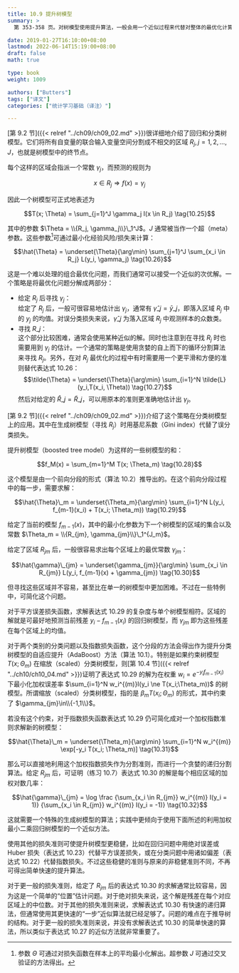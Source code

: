 ```yaml
---
title: 10.9 提升树模型
summary: >
  第 353-358 页。对树模型使用提升算法，一般会用一个近似过程来代替对整体的最优化计算。这个过程可分为两部分，给定分割区域后确定区域上的拟合值通常比较容易，寻找最优分割区域通常比较困难。

date: 2019-01-27T16:10:00+08:00
lastmod: 2022-06-14T15:19:00+08:00
draft: false
math: true

type: book
weight: 1009

authors: ["Butters"]
tags: ["译文"]
categories: ["统计学习基础（译注）"]

---
```


[第 9.2 节]({{< relref "../ch09/ch09_02.md" >}})很详细地介绍了回归和分类树模型。它们将所有自变量的联合输入变量空间分割成不相交的区域 $R_j,j=1,2,\dots,J$，也就是树模型中的终节点。

每个这样的区域会指派一个常数 $\gamma_j$，而预测的规则为

$$x \in R_j \Rightarrow f(x) = \gamma_j$$

因此一个树模型可正式地表述为

$$T(x; \Theta) = \sum_{j=1}^J \gamma_j I(x \in R_j) \tag{10.25}$$

其中的参数 $\Theta = \\{R_j, \gamma_j\\}\_1^J$。$J$ 通常被当作一个超（meta）参数。这些参数[^1]可通过最小化经验风险/损失来计算：

$$\hat{\Theta} = \underset{\Theta}{\arg\min}
\sum_{j=1}^J \sum_{x_i \in R_j} L(y_i, \gamma_j) \tag{10.26}$$

这是一个难以处理的组合最优化问题，而我们通常可以接受一个近似的次优解。一个策略是将最优化问题分解成两部分：

* 给定 $R_j$ 后寻找 $\gamma_j$：  
  给定了 $R_j$ 后，一般可很容易地估计出 $\gamma_j$，通常有 $\hat{\gamma}\_j = \bar{y}\_j$，即落入区域 $R_j$ 中的 $y_j$ 的均值。对误分类损失来说，$\hat{\gamma}\_j$ 为落入区域 $R_j$ 中观测样本的众数类。
* 寻找 $R\_j$：  
  这个部分比较困难，通常会使用某种近似的解。同时也注意到在寻找 $R_j$ 时也需要用到 $\gamma_j$ 的估计。一个通常的策略是使用贪婪的自上而下的循环分割算法来寻找 $R_j$。另外，在对 $R_j$ 最优化的过程中有时需要用一个更平滑和方便的准则替代表达式 10.26：
  $$\tilde{\Theta} = \underset{\Theta}{\arg\min}
  \sum_{i=1}^N \tilde{L}(y_i,T(x_i, \Theta)) \tag{10.27}$$
  然后对给定的 $\hat{R}\_j = \tilde{R}\_j$，可以用原本的准则更准确地估计出 $\gamma_j$。

[第 9.2 节]({{< relref "../ch09/ch09_02.md" >}})介绍了这个策略在分类树模型上的应用。其中在生成树模型（寻找 $R_j$）时用基尼系数（Gini index）代替了误分类损失。

提升树模型（boosted tree model）为这样的一些树模型的和：

$$f_M(x) = \sum_{m=1}^M T(x; \Theta_m) \tag{10.28}$$

这个模型是由一个前向分段的形式（算法 10.2）推导出的。在这个前向分段过程中的每一步，需要求解：

$$\hat{\Theta}\_m = \underset{\Theta_m}{\arg\min}
\sum_{i=1}^N L(y_i, f_{m-1}(x_i) + T(x_i; \Theta_m)) \tag{10.29}$$

给定了当前的模型 $f_{m-1}(x)$，其中的最小化参数为下一个树模型的区域的集合以及常数
$\Theta_m = \\{R_{jm}, \gamma_{jm}\\}\_1^{J_m}$。

给定了区域 $R_{jm}$ 后，一般很容易求出每个区域上的最优常数 $\gamma_{jm}$：

$$\hat{\gamma}\_{jm} = \underset{\gamma_{jm}}{\arg\min}
\sum_{x_i \in R_{jm}} L(y_i, f_{m-1}(x) + \gamma_{jm})
\tag{10.30}$$

但寻找这些区域并不容易，甚至比在单一的树模型中更加困难。不过在一些特例中，可简化这个问题。

对于平方误差损失函数，求解表达式 10.29 的复杂度与单个树模型相符。区域的解就是可最好地预测当前残差 $y_i-f_{m-1}(x_i)$ 的回归树模型，而 $\gamma_{jm}$ 即为这些残差在每个区域上的均值。

对于两个类别的分类问题以及指数损失函数，这个分段的方法会得出作为提升分类树模型的自适应提升（AdaBoost）方法（算法 10.1）。特别是如果约束树模型 $T(x;\Theta_m)$ 在缩放（scaled）分类树模型，则[第 10.4 节]({{< relref "../ch10/ch10_04.md" >}})证明了表达式 10.29 的解为在权重 $w_i = e^{-y_i f_{m-1}(x_i)}$ 下最小化加权误差率 $\sum_{i=1}^N w_i^{(m)}I(y_i \ne T(x_i;\Theta_m))$ 的树模型。所谓缩放（scaled）分类树模型，指的是 $\beta_mT(x_i;\Theta_m)$ 的形式，其中约束了 $\gamma_{jm}\in\\{-1,1\\}$。

若没有这个约束，对于指数损失函数表达式 10.29 仍可简化成对一个加权指数准则求解新的树模型：

$$\hat{\Theta}\_m = \underset{\Theta_m}{\arg\min}
\sum_{i=1}^N w_i^{(m)} \exp[-y_i T(x_i; \Theta_m)] \tag{10.31}$$

那么可以直接地利用这个加权指数损失作为分割准则，而进行一个贪婪的递归分割算法。给定 $R_{jm}$ 后，可证明（练习 10.7）表达式 10.30 的解是每个相应区域的加权对数几率：

$$\hat{\gamma}\_{jm} = \log \frac
{\sum_{x_i \in R_{jm}} w_i^{(m)} I(y_i = 1)}
{\sum_{x_i \in R_{jm}} w_i^{(m)} I(y_i = -1)}
\tag{10.32}$$

这就需要一个特殊的生成树模型的算法；实践中更倾向于使用下面所述的利用加权最小二乘回归树模型的一个近似方法。

使用其他的损失准则可使提升树模型更稳健，比如在回归问题中用绝对误差或 Huber 损失（表达式 10.23）代替平方误差损失，或在分类问题中用诸如偏差（表达式 10.22）代替指数损失。不过这些稳健的准则与原来的非稳健准则不同，不再可得出简单快速的提升算法。

对于更一般的损失准则，给定了 $R_{jm}$ 后的表达式 10.30 的求解通常比较容易，因为这是一个简单的“位置”估计问题。对于绝对损失来说，这个解是残差在每个对应区域上的中位数。对于其他的损失准则来说，求解表达式 10.30 有快速的递归算法，但通常使用其更快速的“一步”近似算法就已经足够了。问题的难点在于推导树的结构。对于更一般的损失准则来说，并没有求解表达式 10.30 的简单快速的算法，所以类似于表达式 10.27 的近似方法就非常重要了。

[^1]: 参数 $\Theta$ 可通过对损失函数在样本上的平均最小化解出。超参数 $J$ 可通过交叉验证的方法得出。